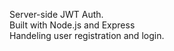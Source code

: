 Server-side JWT Auth.
<br>
Built with Node.js and Express
<br>
Handeling user registration and login.

